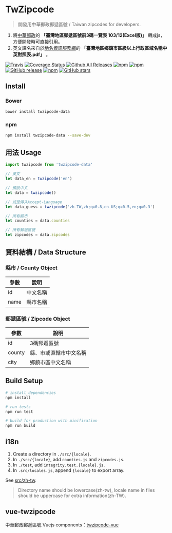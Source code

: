 # TwZipcode
> 開發用中華郵政郵遞區號 / Taiwan zipcodes for developers.

1. 將[中華郵政](www.post.gov.tw)的 **「臺灣地區郵遞區號前3碼一覽表 103/12(Excel版)」** 轉成js，方便開發時可直接引用。
2. 英文譯名來自於[地名資訊服務網](gn.moi.gov.tw)的 **「臺灣地區鄉鎮市區級以上行政區域名稱中英對照表.pdf」** 。

[![Travis](https://img.shields.io/travis/yyc1217/twzipcode-data.svg)]()
[![Coverage Status](https://coveralls.io/repos/github/yyc1217/twzipcode-data/badge.svg?branch=master)](https://coveralls.io/github/yyc1217/twzipcode-data?branch=master)
[![Github All Releases](https://img.shields.io/github/downloads/yyc1217/twzipcode-data/total.svg)]()
[![npm](https://img.shields.io/npm/dt/twzipcode-data.svg)]()
[![npm](https://img.shields.io/npm/v/twzipcode-data.svg)]()
[![GitHub release](https://img.shields.io/github/release/yyc1217/twzipcode-data.svg)]()
[![npm](https://img.shields.io/npm/l/twzipcode-data.svg)]()
[![GitHub stars](https://img.shields.io/github/stars/yyc1217/twzipcode-data.svg?style=social&label=Star)]()

## Install

### Bower
```sh
bower install twzipcode-data
```

### npm
```sh
npm install twzipcode-data --save-dev
```

## 用法 Usage
```javascript
import twzipcode from 'twzipcode-data'

// 英文
let data_en = twzipcode('en')

// 預設中文
let data = twzipcode()

// 或是傳入Accept-Language
let data_guess = twzipcode('zh-TW,zh;q=0.8,en-US;q=0.5,en;q=0.3')

// 所有縣市
let counties = data.counties

// 所有郵遞區號
let zipcodes = data.zipcodes

```

## 資料結構 / Data Structure

### 縣市 / County Object
| 參數    | 說明           |
|---------|---------------|
| id      | 中文名稱       |
| name    | 縣市名稱       |

### 郵遞區號 / Zipcode Object
| 參數    | 說明           |
|---------|---------------|
| id      | 3碼郵遞區號    |
| county  | 縣、市或直轄市中文名稱 |
| city    | 鄉鎮市區中文名稱 |

## Build Setup

``` bash
# install dependencies
npm install

# run tests
npm run test

# build for production with minification
npm run build
```

## i18n
1. Create a directory in `./src/{locale}`.
2. In `./src/{locale}`, add `counties.js` and `zipcodes.js`.
3. In `./test`, add `integrity.test.{locale}.js`.
4. In `.src/locales.js`, append `{locale}` to export array.

See [src/zh-tw](src/zh-tw).

> Directory name should be lowercase(zh-tw), locale name in files should be uppercase for extra information(zh-TW).

## vue-twzipcode
中華郵政郵遞區號 Vuejs components：[twzipcode-vue](https://github.com/yyc1217/twzipcode-vue)